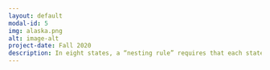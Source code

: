 ```yaml
---
layout: default
modal-id: 5
img: alaska.png
alt: image-alt
project-date: Fall 2020
description: In eight states, a “nesting rule” requires that each state Senate district be exactly composed of two adjacent state House districts. In this article, we investigate the potential impacts of these nesting rules with a focus on Alaska, where Republicans have a 2/3 majority in the Senate while a Democratic-led coalition controls the House. Treating the current House plan as fixed and considering all possible pairings, we find that the choice of pairings alone can create a swing of 4–5 seats out of 20 against recent voting patterns, which is similar to the range observed when using a Markov chain procedure to generate plans without the nesting constraint. The analysis enables other insights into Alaska districting, including the partisan latitude available to districters with and without strong rules about nesting and contiguity. Supplementary materials for this article are available online. <a href= "https://www.tandfonline.com/doi/full/10.1080/2330443X.2020.1774452#abstract"> Click here for published article. </a>
---
```

